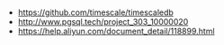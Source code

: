 
###
- https://github.com/timescale/timescaledb
- http://www.pgsql.tech/project_303_10000020
- https://help.aliyun.com/document_detail/118899.html